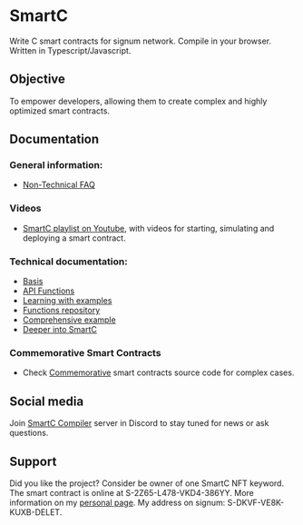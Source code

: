 # SmartC
Write C smart contracts for signum network. Compile in your browser. Written in Typescript/Javascript.

## Objective
To empower developers, allowing them to create complex and highly optimized smart contracts.

## Documentation

### General information:
* [Non-Technical FAQ](./Non-Technical-FAQ)

### Videos
* [SmartC playlist on Youtube](https://www.youtube.com/playlist?list=PLyu0NNtb1eg3Gcg2JCrOle8MjtuFPb-Gi), with videos for starting, simulating and deploying a smart contract.

### Technical documentation:
* [Basis](./1-Basis.md)
* [API Functions](./2-API-Pseudo-Code.md)
* [Learning with examples](./3-Learning-with-examples.md)
* [Functions repository](./4-Functions-repository.md)
* [Comprehensive example](./5-Comprehensive-example.md)
* [Deeper into SmartC](./6-Deeper-into-SmartC.md)

### Commemorative Smart Contracts
* Check [Commemorative](https://deleterium.github.io/SmartC/commemorative/) smart contracts source code for complex cases.

## Social media
Join [SmartC Compiler](https://discord.gg/pQHnBRYE5c) server in Discord to stay tuned for news or ask questions.

## Support
Did you like the project? Consider be owner of one SmartC NFT keyword. The smart contract is online at S-2Z65-L478-VKD4-386YY. More information on my [personal page](https://deleterium.info/NFT/). My address on signum: S-DKVF-VE8K-KUXB-DELET.

